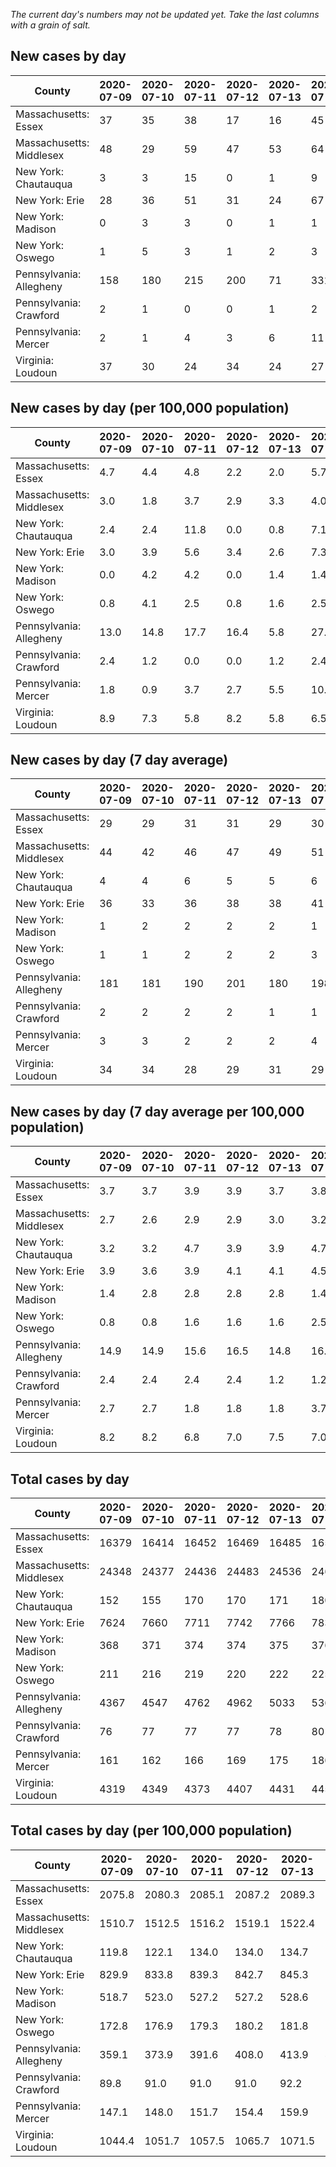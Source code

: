 _The current day's numbers may not be updated yet. Take the last columns with a grain of salt._
## New cases by day

| County | 2020-07-09 | 2020-07-10 | 2020-07-11 | 2020-07-12 | 2020-07-13 | 2020-07-14 | 2020-07-15 |
| --- | --- | --- | --- | --- | --- | --- | --- |
| Massachusetts: Essex | 37 | 35 | 38 | 17 | 16 | 45 |  |
| Massachusetts: Middlesex | 48 | 29 | 59 | 47 | 53 | 64 |  |
| New York: Chautauqua | 3 | 3 | 15 | 0 | 1 | 9 |  |
| New York: Erie | 28 | 36 | 51 | 31 | 24 | 67 |  |
| New York: Madison | 0 | 3 | 3 | 0 | 1 | 1 |  |
| New York: Oswego | 1 | 5 | 3 | 1 | 2 | 3 |  |
| Pennsylvania: Allegheny | 158 | 180 | 215 | 200 | 71 | 331 | 246 |
| Pennsylvania: Crawford | 2 | 1 | 0 | 0 | 1 | 2 | 21 |
| Pennsylvania: Mercer | 2 | 1 | 4 | 3 | 6 | 11 | 17 |
| Virginia: Loudoun | 37 | 30 | 24 | 34 | 24 | 27 | 61 |

## New cases by day (per 100,000 population)

| County | 2020-07-09 | 2020-07-10 | 2020-07-11 | 2020-07-12 | 2020-07-13 | 2020-07-14 | 2020-07-15 |
| --- | --- | --- | --- | --- | --- | --- | --- |
| Massachusetts: Essex | 4.7 | 4.4 | 4.8 | 2.2 | 2.0 | 5.7 |  |
| Massachusetts: Middlesex | 3.0 | 1.8 | 3.7 | 2.9 | 3.3 | 4.0 |  |
| New York: Chautauqua | 2.4 | 2.4 | 11.8 | 0.0 | 0.8 | 7.1 |  |
| New York: Erie | 3.0 | 3.9 | 5.6 | 3.4 | 2.6 | 7.3 |  |
| New York: Madison | 0.0 | 4.2 | 4.2 | 0.0 | 1.4 | 1.4 |  |
| New York: Oswego | 0.8 | 4.1 | 2.5 | 0.8 | 1.6 | 2.5 |  |
| Pennsylvania: Allegheny | 13.0 | 14.8 | 17.7 | 16.4 | 5.8 | 27.2 | 20.2 |
| Pennsylvania: Crawford | 2.4 | 1.2 | 0.0 | 0.0 | 1.2 | 2.4 | 24.8 |
| Pennsylvania: Mercer | 1.8 | 0.9 | 3.7 | 2.7 | 5.5 | 10.1 | 15.5 |
| Virginia: Loudoun | 8.9 | 7.3 | 5.8 | 8.2 | 5.8 | 6.5 | 14.8 |

## New cases by day (7 day average)

| County | 2020-07-09 | 2020-07-10 | 2020-07-11 | 2020-07-12 | 2020-07-13 | 2020-07-14 | 2020-07-15 |
| --- | --- | --- | --- | --- | --- | --- | --- |
| Massachusetts: Essex | 29 | 29 | 31 | 31 | 29 | 30 |  |
| Massachusetts: Middlesex | 44 | 42 | 46 | 47 | 49 | 51 |  |
| New York: Chautauqua | 4 | 4 | 6 | 5 | 5 | 6 |  |
| New York: Erie | 36 | 33 | 36 | 38 | 38 | 41 |  |
| New York: Madison | 1 | 2 | 2 | 2 | 2 | 1 |  |
| New York: Oswego | 1 | 1 | 2 | 2 | 2 | 3 |  |
| Pennsylvania: Allegheny | 181 | 181 | 190 | 201 | 180 | 198 | 200 |
| Pennsylvania: Crawford | 2 | 2 | 2 | 2 | 1 | 1 | 4 |
| Pennsylvania: Mercer | 3 | 3 | 2 | 2 | 2 | 4 | 6 |
| Virginia: Loudoun | 34 | 34 | 28 | 29 | 31 | 29 | 34 |

## New cases by day (7 day average per 100,000 population)

| County | 2020-07-09 | 2020-07-10 | 2020-07-11 | 2020-07-12 | 2020-07-13 | 2020-07-14 | 2020-07-15 |
| --- | --- | --- | --- | --- | --- | --- | --- |
| Massachusetts: Essex | 3.7 | 3.7 | 3.9 | 3.9 | 3.7 | 3.8 |  |
| Massachusetts: Middlesex | 2.7 | 2.6 | 2.9 | 2.9 | 3.0 | 3.2 |  |
| New York: Chautauqua | 3.2 | 3.2 | 4.7 | 3.9 | 3.9 | 4.7 |  |
| New York: Erie | 3.9 | 3.6 | 3.9 | 4.1 | 4.1 | 4.5 |  |
| New York: Madison | 1.4 | 2.8 | 2.8 | 2.8 | 2.8 | 1.4 |  |
| New York: Oswego | 0.8 | 0.8 | 1.6 | 1.6 | 1.6 | 2.5 |  |
| Pennsylvania: Allegheny | 14.9 | 14.9 | 15.6 | 16.5 | 14.8 | 16.3 | 16.4 |
| Pennsylvania: Crawford | 2.4 | 2.4 | 2.4 | 2.4 | 1.2 | 1.2 | 4.7 |
| Pennsylvania: Mercer | 2.7 | 2.7 | 1.8 | 1.8 | 1.8 | 3.7 | 5.5 |
| Virginia: Loudoun | 8.2 | 8.2 | 6.8 | 7.0 | 7.5 | 7.0 | 8.2 |

## Total cases by day

| County | 2020-07-09 | 2020-07-10 | 2020-07-11 | 2020-07-12 | 2020-07-13 | 2020-07-14 | 2020-07-15 |
| --- | --- | --- | --- | --- | --- | --- | --- |
| Massachusetts: Essex | 16379 | 16414 | 16452 | 16469 | 16485 | 16530 |  |
| Massachusetts: Middlesex | 24348 | 24377 | 24436 | 24483 | 24536 | 24600 |  |
| New York: Chautauqua | 152 | 155 | 170 | 170 | 171 | 180 |  |
| New York: Erie | 7624 | 7660 | 7711 | 7742 | 7766 | 7833 |  |
| New York: Madison | 368 | 371 | 374 | 374 | 375 | 376 |  |
| New York: Oswego | 211 | 216 | 219 | 220 | 222 | 225 |  |
| Pennsylvania: Allegheny | 4367 | 4547 | 4762 | 4962 | 5033 | 5364 | 5610 |
| Pennsylvania: Crawford | 76 | 77 | 77 | 77 | 78 | 80 | 101 |
| Pennsylvania: Mercer | 161 | 162 | 166 | 169 | 175 | 186 | 203 |
| Virginia: Loudoun | 4319 | 4349 | 4373 | 4407 | 4431 | 4458 | 4519 |

## Total cases by day (per 100,000 population)

| County | 2020-07-09 | 2020-07-10 | 2020-07-11 | 2020-07-12 | 2020-07-13 | 2020-07-14 | 2020-07-15 |
| --- | --- | --- | --- | --- | --- | --- | --- |
| Massachusetts: Essex | 2075.8 | 2080.3 | 2085.1 | 2087.2 | 2089.3 | 2095.0 |  |
| Massachusetts: Middlesex | 1510.7 | 1512.5 | 1516.2 | 1519.1 | 1522.4 | 1526.3 |  |
| New York: Chautauqua | 119.8 | 122.1 | 134.0 | 134.0 | 134.7 | 141.8 |  |
| New York: Erie | 829.9 | 833.8 | 839.3 | 842.7 | 845.3 | 852.6 |  |
| New York: Madison | 518.7 | 523.0 | 527.2 | 527.2 | 528.6 | 530.0 |  |
| New York: Oswego | 172.8 | 176.9 | 179.3 | 180.2 | 181.8 | 184.3 |  |
| Pennsylvania: Allegheny | 359.1 | 373.9 | 391.6 | 408.0 | 413.9 | 441.1 | 461.3 |
| Pennsylvania: Crawford | 89.8 | 91.0 | 91.0 | 91.0 | 92.2 | 94.5 | 119.3 |
| Pennsylvania: Mercer | 147.1 | 148.0 | 151.7 | 154.4 | 159.9 | 170.0 | 185.5 |
| Virginia: Loudoun | 1044.4 | 1051.7 | 1057.5 | 1065.7 | 1071.5 | 1078.0 | 1092.8 |
